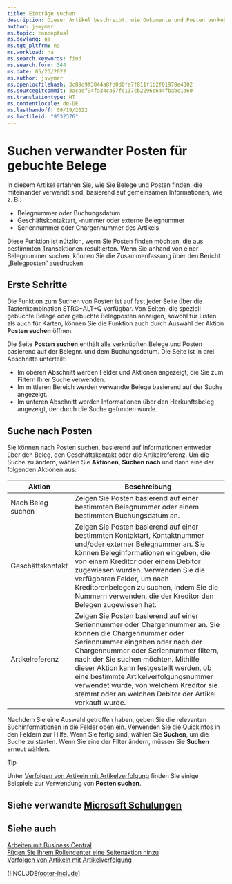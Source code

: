 ```yaml
---
title: Einträge suchen
description: Dieser Artikel beschreibt, wie Dokumente und Posten verknüpft sind
author: jswymer
ms.topic: conceptual
ms.devlang: na
ms.tgt_pltfrm: na
ms.workload: na
ms.search.keywords: find
ms.search.form: 344
ms.date: 05/23/2022
ms.author: jswymer
ms.openlocfilehash: 3c89d9f3044a8fd0d0fa7f811f1b2f01978e4302
ms.sourcegitcommit: 3acadf94fa34ca57fc137cb2296e644fbabc1a60
ms.translationtype: HT
ms.contentlocale: de-DE
ms.lasthandoff: 09/19/2022
ms.locfileid: "9532376"
---
```

# <a name="finding-related-entries-for-posted-documents"></a>Suchen verwandter Posten für gebuchte Belege 

In diesem Artikel erfahren Sie, wie Sie Belege und Posten finden, die miteinander verwandt sind, basierend auf gemeinsamen Informationen, wie z. B.:

- Belegnummer oder Buchungsdatum
- Geschäftskontaktart, -nummer oder externe Belegnummer
- Seriennummer oder Chargennummer des Artikels

Diese Funktion ist nützlich, wenn Sie Posten finden möchten, die aus bestimmten Transaktionen resultierten. Wenn Sie anhand von einer Belegnummer suchen, können Sie die Zusammenfassung über den Bericht „Belegposten“ ausdrucken.

## <a name="get-started"></a>Erste Schritte

Die Funktion zum Suchen von Posten ist auf fast jeder Seite über die Tastenkombination STRG+ALT+Q verfügbar. Von Seiten, die speziell gebuchte Belege oder gebuchte Belegposten anzeigen, sowohl für Listen als auch für Karten, können Sie die Funktion auch durch Auswahl der Aktion **Posten suchen** öffnen.

Die Seite **Posten suchen** enthält alle verknüpften Belege und Posten basierend auf der Belegnr. und dem Buchungsdatum. Die Seite ist in drei Abschnitte unterteilt:

- Im oberen Abschnitt werden Felder und Aktionen angezeigt, die Sie zum Filtern Ihrer Suche verwenden.
- Im mittleren Bereich werden verwandte Belege basierend auf der Suche angezeigt.
- Im unteren Abschnitt werden Informationen über den Herkunftsbeleg angezeigt, der durch die Suche gefunden wurde.


<!--
 There are two ways to open this page:

- Choose the ![Lightbulb that opens the Tell Me feature.](media/ui-search/search_small.png "Tell me what you want to do") icon, enter **Find Entries**, and then choose the related link.

    With this way, the **Find Entries** page might be empty, and you'll have to start searching for entries from scratch.
    
- Open a page that displays posted documents or posted documents entries, either a list or a card. Then, locate and select the **Find Entries** action.

    With this way, the **Find Entries**, page will include all related documents and entries based on the document no. and posting date.


    > [!TIP]
    > If you are on a page that has the **Find Entries** action, press crtl+G to open the **Find Entries** page directly. 
-->

## <a name="search-for-entries"></a>Suche nach Posten

Sie können nach Posten suchen, basierend auf Informationen entweder über den Beleg, den Geschäftskontakt oder die Artikelreferenz. Um die Suche zu ändern, wählen Sie **Aktionen**, **Suchen nach** und dann eine der folgenden Aktionen aus:

|Aktion|Beschreibung|
|------|-----------|
|Nach Beleg suchen|Zeigen Sie Posten basierend auf einer bestimmten Belegnummer oder einem bestimmten Buchungsdatum an.|
|Geschäftskontakt |Zeigen Sie Posten basierend auf einer bestimmten Kontaktart, Kontaktnummer und/oder externer Belegnummer an. Sie können Beleginformationen eingeben, die von einem Kreditor oder einem Debitor zugewiesen wurden. Verwenden Sie die verfügbaren Felder, um nach Kreditorenbelegen zu suchen, indem Sie die Nummern verwenden, die der Kreditor den Belegen zugewiesen hat.|
|Artikelreferenz|Zeigen Sie Posten basierend auf einer Seriennummer oder Chargennummer an. Sie können die Chargennummer oder Seriennummer eingeben oder nach der Chargennummer oder Seriennummer filtern, nach der Sie suchen möchten. Mithilfe dieser Aktion kann festgestellt werden, ob eine bestimmte Artikelverfolgungsnummer verwendet wurde, von welchem Kreditor sie stammt oder an welchen Debitor der Artikel verkauft wurde.|

Nachdem Sie eine Auswahl getroffen haben, geben Sie die relevanten Suchinformationen in die Felder oben ein. Verwenden Sie die QuickInfos in den Feldern zur Hilfe. Wenn Sie fertig sind, wählen Sie **Suchen**, um die Suche zu starten. Wenn Sie eine der Filter ändern, müssen Sie **Suchen** erneut wählen.

> [!TIP]
> Unter [Verfolgen von Artikeln mit Artikelverfolgung](inventory-how-to-trace-item-tracked-items.md) finden Sie einige Beispiele zur Verwendung von **Posten suchen**. <!--and [Walkthrough: Tracing Serial-Lot Numbers](walkthrough-tracing-serial-lot-numbers.md). -->

## <a name="see-related-microsoft-training"></a>Siehe verwandte [Microsoft Schulungen](/training/modules/user-interface-dynamics-365-business-central/index)

## <a name="see-also"></a>Siehe auch

[Arbeiten mit Business Central](ui-work-product.md)  
[Fügen Sie Ihrem Rollencenter eine Seitenaktion hinzu](ui-bookmarks.md)  
[Verfolgen von Artikeln mit Artikelverfolgung](inventory-how-to-trace-item-tracked-items.md)  


[!INCLUDE[footer-include](includes/footer-banner.md)]
